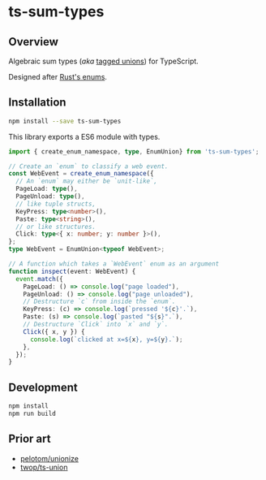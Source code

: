 # ts-sum-types

## Overview
Algebraic sum types (*aka* [tagged unions]) for TypeScript.

Designed after [Rust's enums].

[tagged unions]: https://en.wikipedia.org/wiki/Tagged_union
[Rust's enums]: https://doc.rust-lang.org/stable/rust-by-example/custom_types/enum.html

## Installation

```bash
npm install --save ts-sum-types
```

This library exports a ES6 module with types.

```typescript
import { create_enum_namespace, type, EnumUnion} from 'ts-sum-types';

// Create an `enum` to classify a web event.
const WebEvent = create_enum_namespace({
  // An `enum` may either be `unit-like`,
  PageLoad: type(),
  PageUnload: type(),
  // like tuple structs,
  KeyPress: type<number>(),
  Paste: type<string>(),
  // or like structures.
  Click: type<{ x: number; y: number }>(),
};
type WebEvent = EnumUnion<typeof WebEvent>;

// A function which takes a `WebEvent` enum as an argument
function inspect(event: WebEvent) {
  event.match({
    PageLoad: () => console.log("page loaded"),
    PageUnload: () => console.log("page unloaded"),
    // Destructure `c` from inside the `enum`.
    KeyPress: (c) => console.log(`pressed '${c}'.`),
    Paste: (s) => console.log(`pasted "${s}".`),
    // Destructure `Click` into `x` and `y`.
    Click({ x, y }) {
      console.log(`clicked at x=${x}, y=${y}.`);
    },
  });
}
```

## Development

```bash
npm install
npm run build
```

## Prior art

- [pelotom/unionize](https://github.com/pelotom/unionize)
- [twop/ts-union](https://github.com/twop/ts-union)
